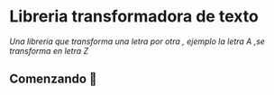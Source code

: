 # Libreria transformadora de texto

_Una libreria que transforma una letra por otra , ejemplo la letra A ,se transforma en letra Z_


## Comenzando 🚀
